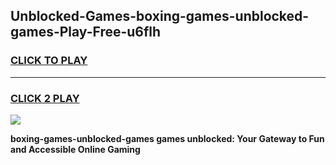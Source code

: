 
## Unblocked-Games-boxing-games-unblocked-games-Play-Free-u6flh
<h3>
<a href="https://premium76.site?title=boxing-games-unblocked-games&ref=10A">CLICK TO PLAY</a></h3>
<hr>

<h3>
<a href="https://premium76.site?title=boxing-games-unblocked-games&ref=10A">CLICK 2 PLAY</a>
  
</h3>

<a href="https://premium76.site?title=boxing-games-unblocked-games&ref=10A"><img src="https://clearcache.store/games.png"></a>


**boxing-games-unblocked-games games unblocked: Your Gateway to Fun and Accessible Online Gaming**
